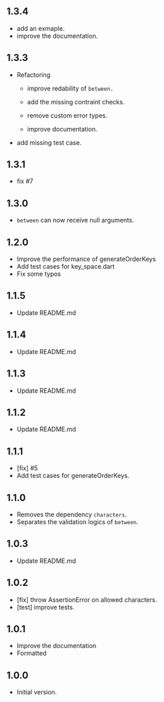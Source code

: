 ## 1.3.4
- add an exmaple.
- improve the documentation.

## 1.3.3
- Refactoring
  - improve redability of `between.`

  - add the missing contraint checks.

  - remove custom error types.

  - improve documentation.

- 
  add missing test case. 


## 1.3.1
- fix #7

## 1.3.0
- `between` can now receive null arguments.

## 1.2.0
- Improve the performance of generateOrderKeys
- Add test cases for key_space.dart
- Fix some typos

## 1.1.5
- Update README.md

## 1.1.4
- Update README.md

## 1.1.3
- Update README.md

## 1.1.2
- Update README.md

## 1.1.1
- [fix] #5
- Add test cases for generateOrderKeys.

## 1.1.0
- Removes the dependency `characters`.
- Separates the validation logics of `between`.

## 1.0.3
- Update README.md

## 1.0.2
- [fix] throw AssertionError on allowed characters.
- [test] improve tests.

## 1.0.1
- Improve the documentation
- Formatted

## 1.0.0

- Initial version.
